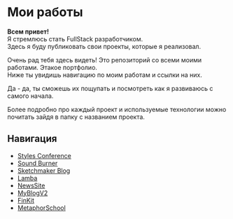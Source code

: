 

# Мои работы



**Всем привет!** \
Я стремлюсь стать FullStack разработчиком. \
Здесь я буду публиковать свои проекты, которые я реализовал.


Очень рад тебя здесь видеть! Это репозиторий со всеми моими работами. Этакое портфолио. \
Ниже ты увидишь навигацию по моим работам и ссылки на них. 


Да - да, ты сможешь их пощупать и посмотреть как я развиваюсь с самого начала.


Более подробно про каждый проект и используемые технологии можно почитать зайдя в папку с названием проекта.


## Навигация


* [Styles Conference](https://pkmstudio.github.io/works/1_StylesConference "Моя самая первая работа")
* [Sound Burner](https://pkmstudio.github.io/works/2_SoundBurner "Моя вторая работа")
* [Sketchmaker Blog](https://pkmstudio.github.io/works/3_SketchmakerBlog "Моя первая адаптивная работа")
* [Lamba](https://pkmstudio.github.io/works/4_Lamba "Сайт посвященный гонкам")
* [NewsSite](https://pkmstudio.github.io/works/5_NewsSite "Сайт посвященный новостям")
* [MyBlogV2](https://pkmstudio.github.io/works/6_MyBlogV2 "Мой личный блог")
* [FinKit](https://pkmstudio.github.io/works/7_FinKit "Сайт инвестиционных сервисов")
* [MetaphorSchool](https://pkmstudio.github.io/works/8_MetaphorSchool "Сайт детской школы")